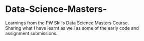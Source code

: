 # Data-Science-Masters-
Learnings from the PW Skills Data Science Masters Course. <br>
Sharing what I have learnt as well as some of the early code and assignment submissions. 
